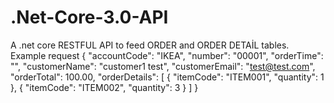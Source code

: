 # .Net-Core-3.0-API
A .net core RESTFUL API to feed ORDER and ORDER DETAİL tables.
Example request
{
"accountCode": "IKEA",
"number": "00001",
"orderTime": "",
"customerName": "customer1 test", 
"customerEmail": "test@test.com", 
"orderTotal": 100.00,
 "orderDetails": [
{
"itemCode": "ITEM001", 
"quantity": 1
}, 
{
"itemCode": "ITEM002", 
"quantity": 3
}
] 
}
